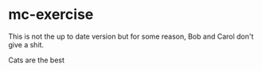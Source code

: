# mc-exercise


This is not the up to date version but for some reason, Bob and Carol don't give a shit. 


Cats are the best

<!-- No, Dogs are the best. -->

